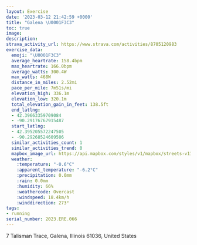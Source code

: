 ```yaml
---
layout: Exercise
date: '2023-03-12 21:42:59 +0000'
title: "Galena \U0001F3C3"
toc: true
image:
description:
strava_activity_url: https://www.strava.com/activities/8705120983
exercise_data:
  emoji: "\U0001F3C3"
  average_heartrate: 158.4bpm
  max_heartrate: 166.0bpm
  average_watts: 300.4W
  max_watts: 468W
  distance_in_miles: 2.52mi
  pace_per_mile: 7m51s/mi
  elevation_high: 336.1m
  elevation_low: 320.1m
  total_elevation_gain_in_feet: 138.5ft
  end_latlng:
  - 42.39663359709084
  - -90.29176767915487
  start_latlng:
  - 42.395205572247505
  - -90.29268524609506
  similar_activities_count: 1
  similar_activities_trend: 0
  mapbox_image_url: https://api.mapbox.com/styles/v1/mapbox/streets-v11/static/path-5+787af2-1.0(opwaG~bbfP%5DMq%40Om%40Gq%40AQAIICQDsBCcP%40yB%40g%40H%7D%40TqAt%40%7DCLYDARRNHzAd%40ZPXTh%40r%40rAvCl%40%60Ar%40v%40X%5EF%3FBCBKEMm%40U%5BYSU%5Do%40qAuCq%40aAYUa%40U%5DM%7DA_%40MICWR%7DADy%40BkEDKHGv%40EDE%3FCGC_A%5CIR%40hCMdDU~A%7D%40pEOrAEdC%40nTIbNA%60ACVKb%40IHK%40_%40C_%40%40c%40Do%40N%7BAr%40g%40PUBEF%3FHHDDAx%40k%40lAi%40f%40Ol%40KpAAJCFIF_%40AkBFyI%40y%40FQRGV%40dAJv%40RfAh%40x%40f%40n%40VvBf%40v%40V%60Aj%40d%40h%40H%40BA%40EAMKKu%40WcAi%40cAY),pin-s-s+e5b22e(-90.29184,42.3964),pin-s-f+89ae00(-90.29247,42.39517999999999)/auto/800x800?access_token=pk.eyJ1Ijoiam9zaGJlY2ttYW4iLCJhIjoiY205eWR2aDd1MWZ6djJrbXc4a3M0bWZleiJ9.XiG9OWkNcZk2QzjJbxLB4A
  weather:
    :temperature: "-0.6°C"
    :apparent_temperature: "-6.2°C"
    :precipitation: 0.0mm
    :rain: 0.0mm
    :humidity: 66%
    :weathercode: Overcast
    :windspeed: 18.4km/h
    :winddirection: 273°
tags:
- running
serial_number: 2023.ERE.066
---
```

7 Talisman Trace, Galena, Illinois 61036, United States
